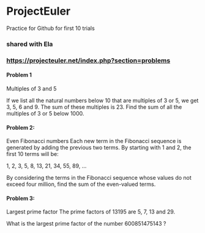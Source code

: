 # ProjectEuler
Practice for Github for first 10 trials
### shared with Ela
### https://projecteuler.net/index.php?section=problems

####   Problem 1 
  Multiples of 3 and 5
  
  If we list all the natural numbers below 10 that are multiples of 3 or 5, we get 3, 5, 6 and 9. The sum of these multiples is 23. Find the sum of all the multiples of 3 or 5 below 1000.


#### Problem 2: 
Even Fibonacci numbers
Each new term in the Fibonacci sequence is generated by adding the previous two terms. By starting with 1 and 2, the first 10 terms will be:

1, 2, 3, 5, 8, 13, 21, 34, 55, 89, ...

By considering the terms in the Fibonacci sequence whose values do not exceed four million, find the sum of the even-valued terms.


#### Problem 3: 
Largest prime factor
The prime factors of 13195 are 5, 7, 13 and 29.

What is the largest prime factor of the number 600851475143 ?
